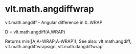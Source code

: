 # vlt.math.angdiffwrap

  vlt.math.angdiff - Angular difference in 0..WRAP
 
   D = vlt.math.angdiff(A,WRAP)
 
   Returns min([A;A+WRAP;A-WRAP]);
   See also: vlt.math.angdiff, vlt.math.angdiffwrapsign, vlt.math.dangdiffwrap
